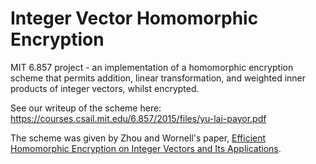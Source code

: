 # Integer Vector Homomorphic Encryption

MIT 6.857 project - an implementation of a homomorphic encryption scheme that permits addition, linear transformation, and weighted inner products of integer vectors, whilst encrypted.

See our writeup of the scheme here: https://courses.csail.mit.edu/6.857/2015/files/yu-lai-payor.pdf

The scheme was given by Zhou and Wornell's paper, [Efficient Homomorphic Encryption on Integer Vectors and Its Applications](https://pdfs.semanticscholar.org/c386/37e3e2a12eff8c42d82a78e6352da80818a2.pdf).
